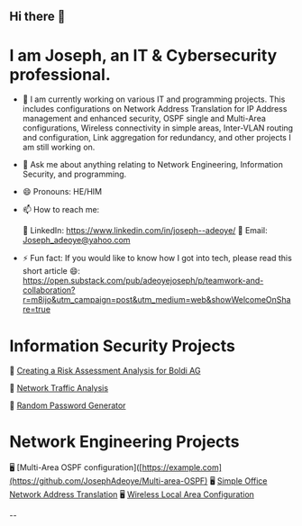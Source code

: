 ## Hi there 👋

# I am Joseph, an IT & Cybersecurity professional.

- 🔭 I am currently working on various IT and programming projects. This includes configurations on Network Address Translation for IP Address management and enhanced security, OSPF single and Multi-Area configurations, Wireless connectivity in simple areas, Inter-VLAN routing and configuration, Link aggregation for redundancy, and other projects I am still working on.

- 💬 Ask me about anything relating to Network Engineering, Information Security, and programming.

- 😄 Pronouns: HE/HIM
  
- 📫 How to reach me:

  
  💼 LinkedIn: https://www.linkedin.com/in/joseph--adeoye/
  📧 Email: Joseph_adeoye@yahoo.com

- ⚡ Fun fact: If you would like to know how I got into tech, please read this short article 😄: https://open.substack.com/pub/adeoyejoseph/p/teamwork-and-collaboration?r=m8ijo&utm_campaign=post&utm_medium=web&showWelcomeOnShare=true

# Information Security Projects
🔐  [Creating a Risk Assessment Analysis for Boldi AG](https://github.com/JosephAdeoye/risk-assessment-analysis)

🔐 [Network Traffic Analysis](https://github.com/JosephAdeoye/packet-analysis)

🔐 [Random Password Generator](https://github.com/JosephAdeoye/password-generator)

# Network Engineering Projects 
🖥 [Multi-Area OSPF configuration]([https://example.com](https://github.com/JosephAdeoye/Multi-area-OSPF)
🖥 [Simple Office Network Address Translation](https://github.com/JosephAdeoye/Dual-Office-NetworkAddressTranslation)
🖥 [Wireless Local Area Configuration](https://github.com/JosephAdeoye/wlan-tunnel-forwarding)




 -- 


<!--

Here are some ideas to get you started:


- 🌱 I’m currently learning ...
- 👯 I’m looking to collaborate on ...
- 🤔 I’m looking for help with ...




-->
